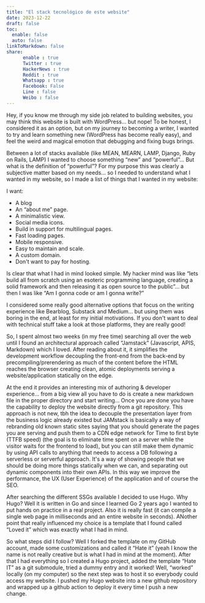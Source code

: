 ```yaml
---
title: "El stack tecnológico de este website"
date: 2023-12-22
draft: false
toc:
  enable: false
  auto: false
linkToMarkdown: false
share:
      enable : true
      Twitter : true
      HackerNews : true
      Reddit : true
      Whatsapp : true
      Facebook: False
      Line : false
      Weibo : false
---
```

Hey, if you know me through my side job related to building websites, you may think this website is built with WordPress... but nope! To be honest, I considered it as an option, but on my journey to becoming a writer, I wanted to try and learn something new (WordPress has become really easy), and feel the weird and magical emotion that debugging and fixing bugs brings.

Between a lot of stacks available (like MEAN, MEARN, LAMP, Django, Ruby on Rails, LAMP) I wanted to choose something “new” and “powerful”… But what is the definition of “powerful”? For my purpose this was clearly a subjective matter based on my needs… so I needed to understand what I wanted in my website, so I made a list of things that I wanted in my website:

I want:
* A blog
* An “about me” page.
* A minimalistic view.
* Social media icons.
* Build in support for multilingual pages.
* Fast loading pages.
* Mobile responsive.
* Easy to maintain and scale.
* A custom domain.
* Don't want to pay for hosting.


Is clear that what I had in mind looked simple. My hacker mind was like “lets build all from scratch using an esoteric programming language, creating a solid framework and then releasing it as open source to the public”... but then I was like “Am I gonna code or am I gonna write?” 

I considered some really good alternative options that focus on the writing experience like Bearblog, Substack and Medium… but using them was boring in the end, at least for my initial motivations. If you don't want to deal with technical stuff take a look at those platforms, they are really good!

So, I spent almost two weeks (in my free time) searching all over the web until I found an architectural approach called “Jamstack” (Javascript, APIS, Markdown) which I loved. After reading about it, it simplifies the development workflow decoupling the front-end from the back-end by precompiling/prerendering  as much of the content before the HTML reaches the browser creating clean, atomic deployments serving a website/application statically on the edge.

At the end it provides an interesting mix of authoring & developer experience… from a big view all you have to do is create a new markdown file in the proper directory and start writing… Once you are done you have the capability to deploy the website directly from a git repository. 
This approach is not new, tbh the idea to decouple the presentation layer from the business logic already existed but JAMstack is basically a way of rebranding old known static sites saying that you should generate the pages you are serving and push them to a CDN edge network for Time to first byte (TTFB speed) (the goal is to eliminate time spent on a server while the visitor waits for the frontend to load), but you can still make them dynamic by using API calls to anything that needs to access a DB following a serverless or serverful approach. It's a way of showing people that we should be doing more things statically when we can, and separating out dynamic components into their own APIs. In this way we improve the performance, the UX (User Experience) of the application and of course the SEO.

After searching the different SSGs available I decided to use Hugo. Why Hugo? Well it is written in Go and since I learned Go 2 years ago I wanted to put hands on practice in a real project. Also it is really fast (it can compile a single web page in milliseconds and an entire website in seconds). ANother point that really influenced my choice is a template that I found called “Loved it” which was exactly what I had in mind.

So what steps did I follow? Well I forked the template on my GitHub account, made some customizations and called it “Hate it” (yeah I know the name is not really creative but is what I had in mind at the moment). After that I had everything so I created a Hugo project, added the template “Hate IT” as a git submodule, tried a dummy entry and it worked! Well, “worked” locally (on my computer) so the next step was to host it so everybody could access my website. I pushed my Hugo website into a new github repository and wrapped up a github action to deploy it every time I push a new change.